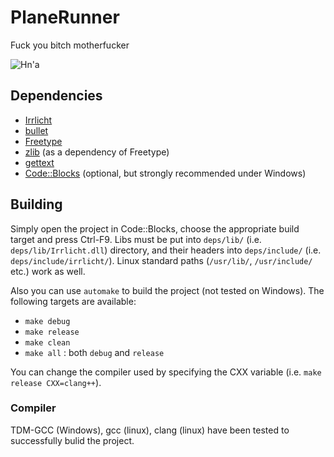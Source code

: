 # PlaneRunner
Fuck you bitch motherfucker

![Hn'a](https://travis-ci.org/Kotolegokot/PlaneRunner.svg?branch=master)

## Dependencies
* [Irrlicht](http://irrlicht.sourceforge.net)
* [bullet](bulletphysics.org)
* [Freetype](http://gnuwin32.sourceforge.net/packages/freetype.htm)
* [zlib](http://www.zlib.net/) (as a dependency of Freetype)
* [gettext](http://ftp.gnu.org/pub/gnu/gettext/)
* [Code::Blocks](http://codeblocks.org) (optional, but strongly recommended under Windows)

## Building
Simply open the project in Code::Blocks, choose the appropriate build target and press Ctrl-F9. Libs must be put into `deps/lib/` (i.e. `deps/lib/Irrlicht.dll`) directory, and their headers into `deps/include/` (i.e. `deps/include/irrlicht/`). Linux standard paths (`/usr/lib/`, `/usr/include/` etc.) work as well.

Also you can use `automake` to build the project (not tested on Windows). The following targets are available:
* `make debug`
* `make release`
* `make clean`
* `make all` : both `debug` and `release`

You can change the compiler used by specifying the CXX variable (i.e. `make release CXX=clang++`).

### Compiler
TDM-GCC (Windows), gcc (linux), clang (linux) have been tested to successfully bulid the project.
